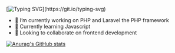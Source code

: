 
[![Typing SVG](https://readme-typing-svg.herokuapp.com/?lines=+Hi+there+👋;I’m+Álisson+Marques+Miquelace;Web+developer;)](https://git.io/typing-svg)


- 🔭 I’m currently working on PHP and Laravel the PHP framework
- 🌱 Currently learning Javascript
- 👯 Looking to collaborate on frontend development

[![Anurag's GitHub stats](https://github-readme-stats.vercel.app/api?username=alissonthx&show_icons=true&theme=tokyonight)](https://github.com/anuraghazra/github-readme-stats)





